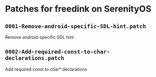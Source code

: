 # Patches for freedink on SerenityOS

## `0001-Remove-android-specific-SDL-hint.patch`

Remove android-specific SDL hint


## `0002-Add-required-const-to-char-declarations.patch`

Add required const to char* declarations


